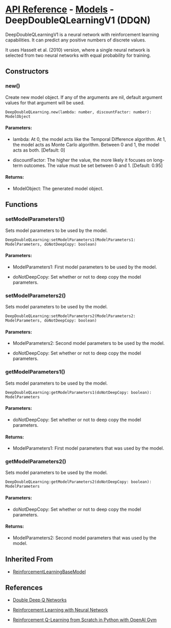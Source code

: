 # [API Reference](../../API.md) - [Models](../Models.md) - DeepDoubleQLearningV1 (DDQN)

DeepDoubleQLearningV1 is a neural network with reinforcement learning capabilities. It can predict any positive numbers of discrete values.

It uses Hasselt et al. (2010) version, where a single neural network is selected from two neural networks with equal probability for training.

## Constructors

### new()

Create new model object. If any of the arguments are nil, default argument values for that argument will be used.

```
DeepDoubleQLearning.new(lambda: number, discountFactor: number): ModelObject
```

#### Parameters:

* lambda: At 0, the model acts like the Temporal Difference algorithm. At 1, the model acts as Monte Carlo algorithm. Between 0 and 1, the model acts as both. [Default: 0]

* discountFactor: The higher the value, the more likely it focuses on long-term outcomes. The value must be set between 0 and 1. [Default: 0.95]

#### Returns:

* ModelObject: The generated model object.

## Functions

### setModelParameters1()

Sets model parameters to be used by the model.

```
DeepDoubleQLearning:setModelParameters1(ModelParameters1: ModelParameters, doNotDeepCopy: boolean)
```

#### Parameters:

* ModelParameters1: First model parameters to be used by the model.

* doNotDeepCopy: Set whether or not to deep copy the model parameters.

### setModelParameters2()

Sets model parameters to be used by the model.

```
DeepDoubleQLearning:setModelParameters2(ModelParameters2: ModelParameters, doNotDeepCopy: boolean)
```

#### Parameters:

* ModelParameters2: Second model parameters to be used by the model.

* doNotDeepCopy: Set whether or not to deep copy the model parameters.

### getModelParameters1()

Sets model parameters to be used by the model.

```
DeepDoubleQLearning:getModelParameters1(doNotDeepCopy: boolean): ModelParameters
```

#### Parameters:

* doNotDeepCopy: Set whether or not to deep copy the model parameters.

#### Returns:

* ModelParameters1: First model parameters that was used by the model.

### getModelParameters2()

Sets model parameters to be used by the model.

```
DeepDoubleQLearning:getModelParameters2(doNotDeepCopy: boolean): ModelParameters
```

#### Parameters:

* doNotDeepCopy: Set whether or not to deep copy the model parameters.

#### Returns:

* ModelParameters2: Second model parameters that was used by the model.

## Inherited From

* [ReinforcementLearningBaseModel](ReinforcementLearningBaseModel.md)

## References

* [Double Deep Q Networks](https://towardsdatascience.com/double-deep-q-networks-905dd8325412)

* [Reinforcement Learning with Neural Network](https://www.baeldung.com/cs/reinforcement-learning-neural-network)

* [Reinforcement Q-Learning from Scratch in Python with OpenAI Gym](https://www.learndatasci.com/tutorials/reinforcement-q-learning-scratch-python-openai-gym/)
